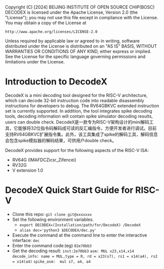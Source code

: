 Copyright (C) [2024] BEIJING INSTITUTE OF OPEN SOURCE CHIP(BOSC)
DECODEX is licensed under the Apache License, Version 2.0 (the "License"); 
you may not use this file except in compliance with the License.
You may obtain a copy of the License at

    http://www.apache.org/licenses/LICENSE-2.0

Unless required by applicable law or agreed to in writing, software distributed 
under the License is distributed on an "AS IS" BASIS, WITHOUT WARRANTIES OR 
CONDITIONS OF ANY KIND, either express or implied.
See the License for the specific language governing permissions and
limitations under the License.

# Introduction to DecodeX
DecodeX is a mini decoding tool designed for the RISC-V architecture, which can decode 32-bit instruction code into readable disassembly instructions for developers to debug. The RV64GBKVC extended instruction set is currently supported. In addition, the tool integrates spike decoding tools, decoding information will contain spike simulator decoding results, users can double check.
DecodeX是一款专为RISC-V架构设计的mini解码工具，它能够将32位指令码解码成可读的反汇编指令，方便开发者进行调试。目前支持RV64GBKVC扩展指令集。此外，该工具集成了spike的解码工具，解码信息会包含spike模拟器的解码结果，可供用户double check。

DecodeX provides support for the following aspects of the RISC-V ISA:
* RV64G (IMAFDCZicsr_Zifencei)
* RV32G
* V extension 1.0


# DecodeX Quick Start Guide for RISC-V
- Clone this repo: `git clone git@xxxxxxx`
- Set the following environment variables. 
    - `export DECODEX=(Installation/path/for/DecodeX) /DecodeX`
    - `alias dec='python3 $DECODEX/dec.py'`
- Execute the command at the command line to enter the interactive interface: `dec`
- Enter the command code:(eg) `02e70bb3`
- Get the decoding result: 
    `inst:2e70bb3`
    `asm: MUL x23,x14,x14`
    `decode_info: name = MUL,type = R, rd = x23(s7), rs1 = x14(a4), rs2 = x14(a4)`
    `spike_asm:  mul s7, a4, a4`